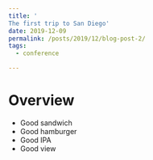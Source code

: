 ```yaml
---
title: '
The first trip to San Diego'
date: 2019-12-09
permalink: /posts/2019/12/blog-post-2/
tags:
  - conference

---
```





Overview
======
* Good sandwich
* Good hamburger
* Good IPA
* Good view


